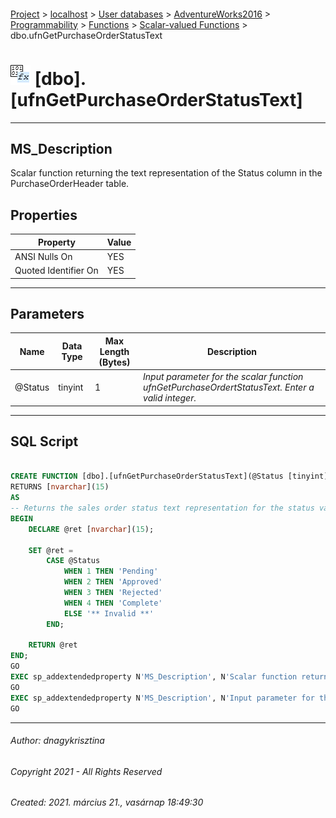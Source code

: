 #### 

[Project](../../../../../../index.md) > [localhost](../../../../../index.md) > [User databases](../../../../index.md) > [AdventureWorks2016](../../../index.md) > [Programmability](../../index.md) > [Functions](../index.md) > [Scalar-valued Functions](Scalar-valued_Functions.md) > dbo.ufnGetPurchaseOrderStatusText

# ![Scalar-valued Functions](../../../../../../Images/Function_Scalar32.png) [dbo].[ufnGetPurchaseOrderStatusText]

---

## <a name="#description"></a>MS_Description

Scalar function returning the text representation of the Status column in the PurchaseOrderHeader table.

## <a name="#properties"></a>Properties

| Property | Value |
|---|---|
| ANSI Nulls On | YES |
| Quoted Identifier On | YES |


---

## <a name="#parameters"></a>Parameters

| Name | Data Type | Max Length (Bytes) | Description |
|---|---|---|---|
| @Status | tinyint | 1 | _Input parameter for the scalar function ufnGetPurchaseOrdertStatusText. Enter a valid integer._ |


---

## <a name="#sqlscript"></a>SQL Script

```sql

CREATE FUNCTION [dbo].[ufnGetPurchaseOrderStatusText](@Status [tinyint])
RETURNS [nvarchar](15) 
AS 
-- Returns the sales order status text representation for the status value.
BEGIN
    DECLARE @ret [nvarchar](15);

    SET @ret = 
        CASE @Status
            WHEN 1 THEN 'Pending'
            WHEN 2 THEN 'Approved'
            WHEN 3 THEN 'Rejected'
            WHEN 4 THEN 'Complete'
            ELSE '** Invalid **'
        END;
    
    RETURN @ret
END;
GO
EXEC sp_addextendedproperty N'MS_Description', N'Scalar function returning the text representation of the Status column in the PurchaseOrderHeader table.', 'SCHEMA', N'dbo', 'FUNCTION', N'ufnGetPurchaseOrderStatusText', NULL, NULL
GO
EXEC sp_addextendedproperty N'MS_Description', N'Input parameter for the scalar function ufnGetPurchaseOrdertStatusText. Enter a valid integer.', 'SCHEMA', N'dbo', 'FUNCTION', N'ufnGetPurchaseOrderStatusText', 'PARAMETER', N'@Status'
GO

```


---

###### Author:  dnagykrisztina

###### Copyright 2021 - All Rights Reserved

###### Created: 2021. március 21., vasárnap 18:49:30

